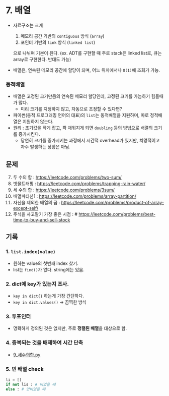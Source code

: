 # 7. 배열

- 자료구조는 크게

  1. 메모리 공간 기반의 `contiguous` 방식 (`array`)
  2. 포인터 기반의 `link` 방식 (`linked list`)

  으로 나뉘며 기본이 된다. (ex. ADT를 구현할 때 주로 stack은 linked list로, 큐는 array로 구현한다. 반대도 가능)

- 배열은, 연속된 메모리 공간에 할당이 되며, 어느 위치에서나 `O(1)`에 조회가 가능.

### 동적배열

- 배열은 고정된 크기만큼의 연속된 메모리 할당인데, 고정된 크기를 가늠하기 힘들때가 많다.
  - 미리 크기를 지정하지 않고, 자동으로 조정할 수 있다면?
- 파이썬(동적 프로그래밍 언어의 대표)의 `list`는 동적배열을 지원하며, 따로 정적배열은 지원하지 않는다.
- 원리 : 초기값을 작게 잡고, 꽉 채워지게 되면 `doubling` 등의 방법으로 배열의 크기를 증가시킨다.
  - 당연히 크기를 증가시키는 과정에서 시간적 overhead가 있지만, 치명적이고 자주 발생하는 상황은 아님.

## 문제

7. 두 수의 합 : https://leetcode.com/problems/two-sum/
8. 빗물트래핑 : https://leetcode.com/problems/trapping-rain-water/
9. 세 수의 합 : https://leetcode.com/problems/3sum/
10. 배열파티션1 : https://leetcode.com/problems/array-partition/
11. 자신을 제외한 배열의 곱 : https://leetcode.com/problems/product-of-array-except-self/
12. 주식을 사고팔기 가장 좋은 시점 : # https://leetcode.com/problems/best-time-to-buy-and-sell-stock

## 기록

### 1. `list.index(value)`

- 원하는 value의 첫번째 index 찾기.
- list는 `find()`가 없다. string에는 있음.

### 2. dict에 key가 있는지 조사.

- `key in dict{}` 하는게 가장 간단하다.
- `key in dict.values()` -> 끔찍한 방식

### 3. 투포인터

- 명확하게 정의된 것은 없지만, 주로 **정렬된 배열**을 대상으로 함.

### 4. 중복되는 것을 배제하여 시간 단축

- [9\_세수의합.py](./9_세수의합.py)

### 5. 빈 배열 check

```python
li = []
if not lis : # 비었을 떄
else : # 안비었을 때
```
